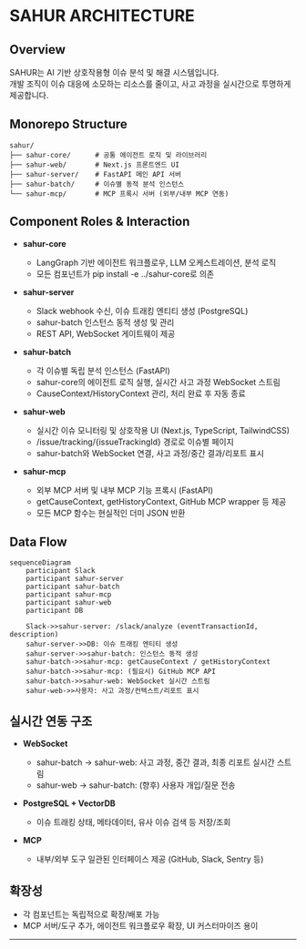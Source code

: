 # SAHUR ARCHITECTURE

## Overview

SAHUR는 AI 기반 상호작용형 이슈 분석 및 해결 시스템입니다.  
개발 조직이 이슈 대응에 소모하는 리소스를 줄이고, 사고 과정을 실시간으로 투명하게 제공합니다.

## Monorepo Structure

```
sahur/
├── sahur-core/      # 공통 에이전트 로직 및 라이브러리
├── sahur-web/       # Next.js 프론트엔드 UI
├── sahur-server/    # FastAPI 메인 API 서버
├── sahur-batch/     # 이슈별 동적 분석 인스턴스
└── sahur-mcp/       # MCP 프록시 서버 (외부/내부 MCP 연동)
```

## Component Roles & Interaction

- **sahur-core**  
  - LangGraph 기반 에이전트 워크플로우, LLM 오케스트레이션, 분석 로직
  - 모든 컴포넌트가 pip install -e ../sahur-core로 의존

- **sahur-server**  
  - Slack webhook 수신, 이슈 트래킹 엔티티 생성 (PostgreSQL)
  - sahur-batch 인스턴스 동적 생성 및 관리
  - REST API, WebSocket 게이트웨이 제공

- **sahur-batch**  
  - 각 이슈별 독립 분석 인스턴스 (FastAPI)
  - sahur-core의 에이전트 로직 실행, 실시간 사고 과정 WebSocket 스트림
  - CauseContext/HistoryContext 관리, 처리 완료 후 자동 종료

- **sahur-web**  
  - 실시간 이슈 모니터링 및 상호작용 UI (Next.js, TypeScript, TailwindCSS)
  - /issue/tracking/{issueTrackingId} 경로로 이슈별 페이지
  - sahur-batch와 WebSocket 연결, 사고 과정/중간 결과/리포트 표시

- **sahur-mcp**  
  - 외부 MCP 서버 및 내부 MCP 기능 프록시 (FastAPI)
  - getCauseContext, getHistoryContext, GitHub MCP wrapper 등 제공
  - 모든 MCP 함수는 현실적인 더미 JSON 반환

## Data Flow

```mermaid
sequenceDiagram
    participant Slack
    participant sahur-server
    participant sahur-batch
    participant sahur-mcp
    participant sahur-web
    participant DB

    Slack->>sahur-server: /slack/analyze (eventTransactionId, description)
    sahur-server->>DB: 이슈 트래킹 엔티티 생성
    sahur-server->>sahur-batch: 인스턴스 동적 생성
    sahur-batch->>sahur-mcp: getCauseContext / getHistoryContext
    sahur-batch->>sahur-mcp: (필요시) GitHub MCP API
    sahur-batch->>sahur-web: WebSocket 실시간 스트림
    sahur-web->>사용자: 사고 과정/컨텍스트/리포트 표시
```

## 실시간 연동 구조

- **WebSocket**  
  - sahur-batch → sahur-web: 사고 과정, 중간 결과, 최종 리포트 실시간 스트림
  - sahur-web → sahur-batch: (향후) 사용자 개입/질문 전송

- **PostgreSQL + VectorDB**  
  - 이슈 트래킹 상태, 메타데이터, 유사 이슈 검색 등 저장/조회

- **MCP**  
  - 내부/외부 도구 일관된 인터페이스 제공 (GitHub, Slack, Sentry 등)

## 확장성

- 각 컴포넌트는 독립적으로 확장/배포 가능
- MCP 서버/도구 추가, 에이전트 워크플로우 확장, UI 커스터마이즈 용이

---
